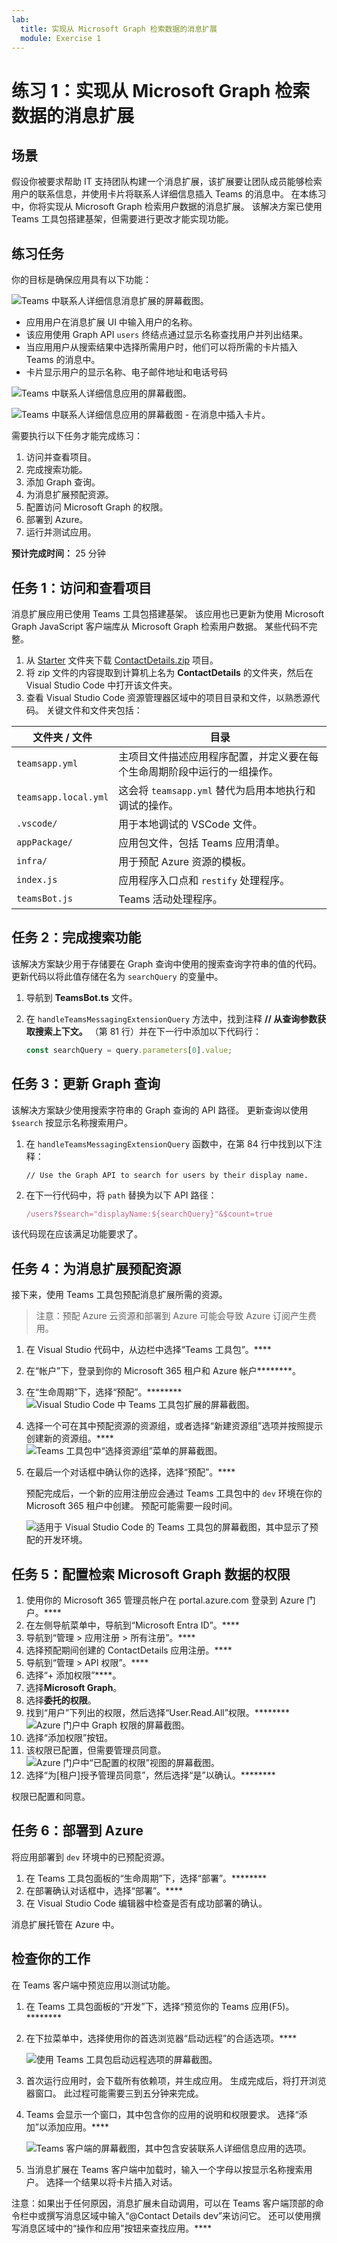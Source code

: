 ```yaml
---
lab:
  title: 实现从 Microsoft Graph 检索数据的消息扩展
  module: Exercise 1
---
```


# 练习 1：实现从 Microsoft Graph 检索数据的消息扩展

## 场景

假设你被要求帮助 IT 支持团队构建一个消息扩展，该扩展要让团队成员能够检索用户的联系信息，并使用卡片将联系人详细信息插入 Teams 的消息中。  在本练习中，你将实现从 Microsoft Graph 检索用户数据的消息扩展。  该解决方案已使用 Teams 工具包搭建基架，但需要进行更改才能实现功能。

## 练习任务

你的目标是确保应用具有以下功能：

![Teams 中联系人详细信息消息扩展的屏幕截图。](../../media/contact-details-demo1.png)

- 应用用户在消息扩展 UI 中输入用户的名称。
- 该应用使用 Graph API `users` 终结点通过显示名称查找用户并列出结果。
- 当应用用户从搜索结果中选择所需用户时，他们可以将所需的卡片插入 Teams 的消息中。
- 卡片显示用户的显示名称、电子邮件地址和电话号码

![Teams 中联系人详细信息应用的屏幕截图。](../../media/contact-details-demo2.png)

![Teams 中联系人详细信息应用的屏幕截图 - 在消息中插入卡片。](../../media/contact-details-demo3.png)

需要执行以下任务才能完成练习：

1. 访问并查看项目。
2. 完成搜索功能。
3. 添加 Graph 查询。
4. 为消息扩展预配资源。
5. 配置访问 Microsoft Graph 的权限。
6. 部署到 Azure。
7. 运行并测试应用。

**预计完成时间：** 25 分钟

## 任务 1：访问和查看项目

消息扩展应用已使用 Teams 工具包搭建基架。  该应用也已更新为使用 Microsoft Graph JavaScript 客户端库从 Microsoft Graph 检索用户数据。  某些代码不完整。

1. 从 [Starter](https://github.com/MicrosoftLearning/APL-4001-Build-collaborative-apps-for-Microsoft-Teams/tree/master/Allfiles/Labs/Starter) 文件夹下载 [ContactDetails.zip](https://github.com/MicrosoftLearning/APL-4001-Build-collaborative-apps-for-Microsoft-Teams/raw/master/Allfiles/Labs/Starter/ContactDetails.zip) 项目。
2. 将 zip 文件的内容提取到计算机上名为 **ContactDetails** 的文件夹，然后在 Visual Studio Code 中打开该文件夹。  
3. 查看 Visual Studio Code 资源管理器区域中的项目目录和文件，以熟悉源代码。  关键文件和文件夹包括：

| 文件夹 / 文件 | 目录 |
| --- | --- |
| `teamsapp.yml` | 主项目文件描述应用程序配置，并定义要在每个生命周期阶段中运行的一组操作。 |
| `teamsapp.local.yml` | 这会将 `teamsapp.yml` 替代为启用本地执行和调试的操作。 |
| `.vscode/` | 用于本地调试的 VSCode 文件。 |
| `appPackage/` | 应用包文件，包括 Teams 应用清单。 |
| `infra/` | 用于预配 Azure 资源的模板。 |
| `index.js` | 应用程序入口点和 `restify` 处理程序。 |
| `teamsBot.js` | Teams 活动处理程序。  |

## 任务 2：完成搜索功能

该解决方案缺少用于存储要在 Graph 查询中使用的搜索查询字符串的值的代码。  更新代码以将此值存储在名为 `searchQuery` 的变量中。

1. 导航到 **TeamsBot.ts** 文件。
2. 在 `handleTeamsMessagingExtensionQuery` 方法中，找到注释 **// 从查询参数获取搜索上下文。** （第 81 行）并在下一行中添加以下代码行：

    ```JavaScript
    const searchQuery = query.parameters[0].value;
    ```

## 任务 3：更新 Graph 查询

该解决方案缺少使用搜索字符串的 Graph 查询的 API 路径。  更新查询以使用 `$search` 按显示名称搜索用户。

1. 在 `handleTeamsMessagingExtensionQuery` 函数中，在第 84 行中找到以下注释：

      `// Use the Graph API to search for users by their display name.`

2. 在下一行代码中，将 `path` 替换为以下 API 路径：

     ```TypeScript
     /users?$search="displayName:${searchQuery}"&$count=true
     ```

该代码现在应该满足功能要求了。

## 任务 4：为消息扩展预配资源

接下来，使用 Teams 工具包预配消息扩展所需的资源。

> 注意：预配 Azure 云资源和部署到 Azure 可能会导致 Azure 订阅产生费用。

1. 在 Visual Studio 代码中，从边栏中选择“Teams 工具包”。****
2. 在“帐户”下，登录到你的 Microsoft 365 租户和 Azure 帐户********。
3. 在“生命周期”下，选择“预配”。********
    ![Visual Studio Code 中 Teams 工具包扩展的屏幕截图。](../../media/toolkit-provision.png)
4. 选择一个可在其中预配资源的资源组，或者选择“新建资源组”选项并按照提示创建新的资源组。****  
    ![Teams 工具包中“选择资源组”菜单的屏幕截图。](../../media/new-resource-group.png)
5. 在最后一个对话框中确认你的选择，选择“预配”。****

    预配完成后，一个新的应用注册应会通过 Teams 工具包中的 `dev` 环境在你的 Microsoft 365 租户中创建。 预配可能需要一段时间。

    ![适用于 Visual Studio Code 的 Teams 工具包的屏幕截图，其中显示了预配的开发环境。](../../media/provisioned-resources-dev.png)

## 任务 5：配置检索 Microsoft Graph 数据的权限

1. 使用你的 Microsoft 365 管理员帐户在 portal.azure.com 登录到 Azure 门户。[](portal.azure.com)****
2. 在左侧导航菜单中，导航到“Microsoft Entra ID”。****
3. 导航到“管理 > 应用注册 > 所有注册”。****
4. 选择预配期间创建的 ContactDetails 应用注册。****
5. 导航到“管理 > API 权限”。****
6. 选择“+ 添加权限”****。
7. 选择**Microsoft Graph**。
8. 选择**委托的权限**。
9. 找到“用户”下列出的权限，然后选择“User.Read.All”权限。********
    ![Azure 门户中 Graph 权限的屏幕截图。](../../media/user-permissions.png)
10. 选择“添加权限”按钮。
11. 该权限已配置，但需要管理员同意。
    ![Azure 门户中“已配置的权限”视图的屏幕截图。](../../media/configured-permissions-consent.png)
12. 选择“为[租户]授予管理员同意”，然后选择“是”以确认。********

权限已配置和同意。

## 任务 6：部署到 Azure

将应用部署到 `dev` 环境中的已预配资源。

1. 在 Teams 工具包面板的“生命周期”下，选择“部署”。********
2. 在部署确认对话框中，选择“部署”。****
3. 在 Visual Studio Code 编辑器中检查是否有成功部署的确认。

消息扩展托管在 Azure 中。

## 检查你的工作

在 Teams 客户端中预览应用以测试功能。

1. 在 Teams 工具包面板的“开发”下，选择“预览你的 Teams 应用(F5)。********
2. 在下拉菜单中，选择使用你的首选浏览器“启动远程”的合适选项。****

    ![使用 Teams 工具包启动远程选项的屏幕截图。](../../media/launch-remote.png)

3. 首次运行应用时，会下载所有依赖项，并生成应用。 生成完成后，将打开浏览器窗口。 此过程可能需要三到五分钟来完成。
4. Teams 会显示一个窗口，其中包含你的应用的说明和权限要求。  选择“添加”以添加应用。****

    ![Teams 客户端的屏幕截图，其中包含安装联系人详细信息应用的选项。](../../media/add-contact-details-app.png)

5. 当消息扩展在 Teams 客户端中加载时，输入一个字母以按显示名称搜索用户。  选择一个结果以将卡片插入对话。

注意：如果出于任何原因，消息扩展未自动调用，可以在 Teams 客户端顶部的命令栏中或撰写消息区域中输入“@Contact Details dev”来访问它。  还可以使用撰写消息区域中的“操作和应用”按钮来查找应用。****
